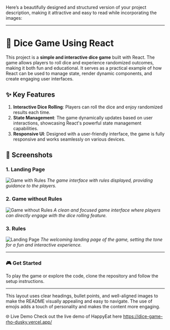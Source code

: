 Here’s a beautifully designed and structured version of your project description, making it attractive and easy to read while incorporating the images:

---

# 🎲 Dice Game Using React

This project is a **simple and interactive dice game** built with React. The game allows players to roll dice and experience randomized outcomes, making it both fun and educational. It serves as a practical example of how React can be used to manage state, render dynamic components, and create engaging user interfaces.

## ✨ Key Features

1. **Interactive Dice Rolling**: Players can roll the dice and enjoy randomized results each time.
2. **State Management**: The game dynamically updates based on user interactions, showcasing React's powerful state management capabilities.
3. **Responsive UI**: Designed with a user-friendly interface, the game is fully responsive and works seamlessly on various devices.

## 📸 Screenshots

### 1. Landing Page
![Game with Rules](https://github.com/user-attachments/assets/53fcab3c-de6a-4ceb-9677-96916f71fdbd)
*The game interface with rules displayed, providing guidance to the players.*

### 2. Game without Rules
![Game without Rules](https://github.com/user-attachments/assets/bbd5b971-87fa-4b46-8b60-e5f2fac81820)
*A clean and focused game interface where players can directly engage with the dice rolling feature.*

### 3. Rules
![Landing Page](https://github.com/user-attachments/assets/dc0a3310-d606-4a67-ab6c-8f95b090fbe5)
*The welcoming landing page of the game, setting the tone for a fun and interactive experience.*

---

### 🎮 Get Started

To play the game or explore the code, clone the repository and follow the setup instructions.

---

This layout uses clear headings, bullet points, and well-aligned images to make the README visually appealing and easy to navigate. The use of emojis adds a touch of personality and makes the content more engaging.

🌐 Live Demo
Check out the live demo of HappyEat here https://dice-game-rho-dusky.vercel.app/
